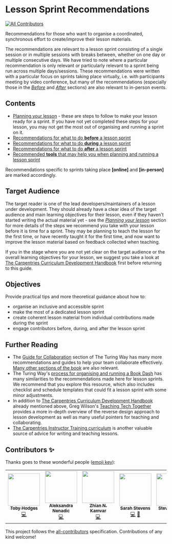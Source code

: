 # Lesson Sprint Recommendations
<!-- ALL-CONTRIBUTORS-BADGE:START - Do not remove or modify this section -->
[![All Contributors](https://img.shields.io/badge/all_contributors-6-orange.svg?style=flat-square)](#contributors-)
<!-- ALL-CONTRIBUTORS-BADGE:END -->

Recommendations for those who want to organise a coordinated, synchronous effort to create/improve their lesson materials.

The recommendations are relevant to a lesson sprint consisting of a single session or in multiple sessions with breaks between, whether on one day or multiple consecutive days. We have tried to note where a particular recommendation is only relevant or particularly relevant to a sprint being run across multiple days/sessions. These recommendations were written with a particular focus on sprints taking place virtually, i.e. with participants meeting by video conference, but many of the recommendations (especially those in the [_Before_](before.md) and [_After_](after.md) sections) are also relevant to in-person events.


## Contents

- [Planning your lesson](lesson_planning.md) - these are steps to follow to make your lesson ready for a sprint. If you have not yet completed these steps for your lesson, you may not get the most out of organising and running a sprint on it.
- [Recommendations for what to do **before** a lesson sprint](before.md)
- [Recommendations for what to do **during** a lesson sprint](during.md)
- [Recommendations for what to do **after** a lesson sprint](after.md)
- [Recommended **tools** that may help you when planning and running a lesson sprint](tools.md)

Recommendations specific to sprints taking place **[online]** and **[in-person]**
are marked accordingly.

## Target Audience

The target reader is one of the lead developers/maintainers of a lesson under development.
They should already have a clear idea of the target audience and main learning objectives for their lesson,
even if they haven't started writing the actual material yet -
see the [_Planning your lesson_](lesson_planning.md) section for more details
of the steps we recommend you take with your lesson before it is time for a sprint.
They may be planning to teach the lesson for the first time,
or have recently taught it for the first time,
and now want to improve the lesson material based on feedback collected when teaching.

If you in the stage where you are not yet clear on the target audience or the overall learning objectives for your lesson, we suggest you take a look at [The Carpentries Curriculum Development Handbook](https://cdh.carpentries.org/) first before returning to this guide.


## Objectives

Provide practical tips and more theoretical guidance about how to:

- organise an inclusive and accessible sprint
- make the most of a dedicated lesson sprint
- create coherent lesson material from individual contributions made during the sprint
- engage contributors before, during, and after the lesson sprint


## Further Reading

- The [Guide for Collaboration](https://the-turing-way.netlify.app/collaboration/collaboration.html) section of The Turing Way has many more recommendations and guides to help your team collaborate effectively. [Many other sections of the book](https://the-turing-way.netlify.app/welcome.html) are also relevant.
- The Turing Way's [process for organising and running a Book Dash](https://the-turing-way.netlify.app/community-handbook/bookdash.html) has many similarities to the recommendations made here for lesson sprints. We recommend that you explore this resource, which also includes checklist and schedule templates that could fit a lesson sprint with some minor adjustments.
- In addition to [The Carpentries Curriculum Development Handbook](https://cdh.carpentries.org/) already mentioned above, Greg Wilson's [Teaching Tech Together](https://teachtogether.tech) provides a more in-depth overview of the reverse design approach to lesson development as well as many useful pointers for teaching and collaborating.
- [The Carpentries Instructor Training curriculum](https://carpentries.github.io/instructor-training/) is another valuable source of advice for writing and teaching lessons.

## Contributors ✨

Thanks goes to these wonderful people ([emoji key](https://allcontributors.org/docs/en/emoji-key)):

<!-- ALL-CONTRIBUTORS-LIST:START - Do not remove or modify this section -->
<!-- prettier-ignore-start -->
<!-- markdownlint-disable -->
<table>
  <tr>
    <td align="center"><a href="https://tbyhdgs.info"><img src="https://avatars.githubusercontent.com/u/9694524?v=4?s=100" width="100px;" alt=""/><br /><sub><b>Toby Hodges</b></sub></a><br /><a href="https://github.com/tobyhodges/lesson-sprint-recommendations/commits?author=tobyhodges" title="Code">💻</a></td>
    <td align="center"><a href="https://github.com/anenadic/professional-cv"><img src="https://avatars.githubusercontent.com/u/631719?v=4?s=100" width="100px;" alt=""/><br /><sub><b>Aleksandra Nenadic</b></sub></a><br /><a href="https://github.com/tobyhodges/lesson-sprint-recommendations/commits?author=anenadic" title="Code">💻</a></td>
    <td align="center"><a href="http://zkamvar.netlify.com"><img src="https://avatars.githubusercontent.com/u/3639446?v=4?s=100" width="100px;" alt=""/><br /><sub><b>Zhian N. Kamvar</b></sub></a><br /><a href="https://github.com/tobyhodges/lesson-sprint-recommendations/commits?author=zkamvar" title="Code">💻</a></td>
    <td align="center"><a href="https://sarahlrstevens.info"><img src="https://avatars.githubusercontent.com/u/5558419?v=4?s=100" width="100px;" alt=""/><br /><sub><b>Sarah Stevens</b></sub></a><br /><a href="https://github.com/tobyhodges/lesson-sprint-recommendations/commits?author=sstevens2" title="Code">💻</a> <a href="https://github.com/tobyhodges/lesson-sprint-recommendations/pulls?q=is%3Apr+reviewed-by%3Asstevens2" title="Reviewed Pull Requests">👀</a></td>
    <td align="center"><a href="http://www.software.ac.uk/"><img src="https://avatars.githubusercontent.com/u/3900257?v=4?s=100" width="100px;" alt=""/><br /><sub><b>Steve Crouch</b></sub></a><br /><a href="https://github.com/tobyhodges/lesson-sprint-recommendations/commits?author=steve-crouch" title="Code">💻</a></td>
    <td align="center"><a href="https://nl.linkedin.com/in/fakhereh-sarah-alidoost-11a24a89"><img src="https://avatars.githubusercontent.com/u/55081872?v=4?s=100" width="100px;" alt=""/><br /><sub><b>SarahAlidoost</b></sub></a><br /><a href="https://github.com/tobyhodges/lesson-sprint-recommendations/pulls?q=is%3Apr+reviewed-by%3ASarahAlidoost" title="Reviewed Pull Requests">👀</a></td>
    <td align="center"><a href="https://renci.org"><img src="https://avatars.githubusercontent.com/u/3680365?v=4?s=100" width="100px;" alt=""/><br /><sub><b>Chris Erdmann</b></sub></a><br /><a href="https://github.com/tobyhodges/lesson-sprint-recommendations/pulls?q=is%3Apr+reviewed-by%3Alibcce" title="Reviewed Pull Requests">👀</a></td>
  </tr>
</table>

<!-- markdownlint-restore -->
<!-- prettier-ignore-end -->

<!-- ALL-CONTRIBUTORS-LIST:END -->

This project follows the [all-contributors](https://github.com/all-contributors/all-contributors) specification. Contributions of any kind welcome!